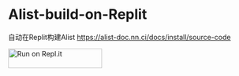 # Alist-build-on-Replit

自动在Replit构建Alist
https://alist-doc.nn.ci/docs/install/source-code

<a href="https://repl.it/badge/github/valetzx/alist-build-on-replit/">
  <img alt="Run on Repl.it" src="https://repl.it/badge/github/valetzx/alist-build-on-replit/" style="height: 40px; width: 190px;" />
</a>

